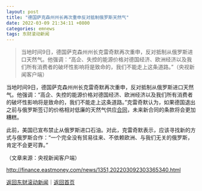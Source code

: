 ```yaml
---
layout: post
title: "德国萨克森州州长再次重申反对抵制俄罗斯天然气"
date: 2022-03-09 21:34:11 +0800
categories: emnews
tags: 东财滚动新闻
---
```

> 当地时间9日，德国萨克森州州长克雷奇默再次重申，反对抵制从俄罗斯进口天然气。他强调：“高企、失控的能源价格对德国经济、欧洲经济以及我们所有消费者的破坏性影响将是致命的，我们不能走上这条道路。”（央视新闻客户端）

<p>当地时间9日，德国萨克森州州长克雷奇默再次重申，反对抵制从俄罗斯进口天然气。他强调：“高企、失控的能源价格对德国经济、欧洲经济以及我们所有消费者的破坏性影响将是致命的，我们不能走上这条道路。”克雷奇默认为，如果德国退出之前与俄罗斯签订的价格相对低廉的天然气供应<span id="Info.3300"><a href="http://data.eastmoney.com/zdht/" class="infokey">合同</a></span>，未来新合同的条款将会更加糟糕。</p>
 <p>此前，美国已宣布禁止从俄罗斯进口石油。对此，克雷奇默表示，应该寻找新的方式与俄罗斯合作：“一个完全没有贸易往来、不依赖欧洲、与我们无关的俄罗斯，肯定不会更可靠。”</p><p class="em_media">（文章来源：央视新闻客户端）</p>

<http://finance.eastmoney.com/news/1351,202203092303365340.html>

[返回东财滚动新闻](//finews.withounder.com/emnews/)｜[返回首页](//finews.withounder.com/)